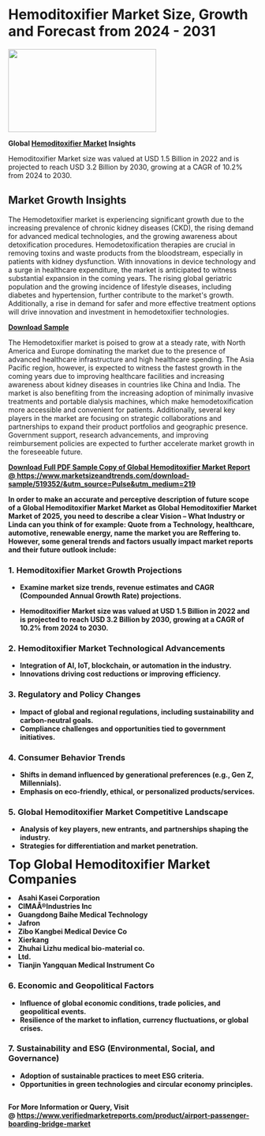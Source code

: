 <H1>Hemoditoxifier Market Size, Growth and Forecast from 2024 - 2031</H1><img class="aligncenter size-medium wp-image-584254" src="https://thirdeyenews.in/wp-content/uploads/2024/09/Global-Market-Research-300x168.jpeg" alt="" width="300" height="168" /><p><strong>Global&nbsp;<a href="https://www.marketsizeandtrends.com/download-sample/519352/&amp;utm_source=Pulse&amp;utm_medium=219">Hemoditoxifier Market</a> Insights</strong></p><p>Hemoditoxifier Market size was valued at USD 1.5 Billion in 2022 and is projected to reach USD 3.2 Billion by 2030, growing at a CAGR of 10.2% from 2024 to 2030.</p><p><h2>Market Growth Insights</h2> <p>The Hemodetoxifier market is experiencing significant growth due to the increasing prevalence of chronic kidney diseases (CKD), the rising demand for advanced medical technologies, and the growing awareness about detoxification procedures. Hemodetoxification therapies are crucial in removing toxins and waste products from the bloodstream, especially in patients with kidney dysfunction. With innovations in device technology and a surge in healthcare expenditure, the market is anticipated to witness substantial expansion in the coming years. The rising global geriatric population and the growing incidence of lifestyle diseases, including diabetes and hypertension, further contribute to the market's growth. Additionally, a rise in demand for safer and more effective treatment options will drive innovation and investment in hemodetoxifier technologies.</p> <p><strong><a href="#">Download Sample</a></strong></p> <p>The Hemodetoxifier market is poised to grow at a steady rate, with North America and Europe dominating the market due to the presence of advanced healthcare infrastructure and high healthcare spending. The Asia Pacific region, however, is expected to witness the fastest growth in the coming years due to improving healthcare facilities and increasing awareness about kidney diseases in countries like China and India. The market is also benefiting from the increasing adoption of minimally invasive treatments and portable dialysis machines, which make hemodetoxification more accessible and convenient for patients. Additionally, several key players in the market are focusing on strategic collaborations and partnerships to expand their product portfolios and geographic presence. Government support, research advancements, and improving reimbursement policies are expected to further accelerate market growth in the foreseeable future.</p> <p><strong><a href="#"></p><p><span class=""><strong>Download Full PDF Sample Copy of Global Hemoditoxifier Market Report</strong> @ <a href="https://www.marketsizeandtrends.com/download-sample/519352/&amp;utm_source=Pulse&amp;utm_medium=219" target="_blank">https://www.marketsizeandtrends.com/download-sample/519352/&amp;utm_source=Pulse&amp;utm_medium=219</a></span></p><p>In order to make an accurate and perceptive description of future scope of a Global&nbsp;Hemoditoxifier Market Market as Global&nbsp;Hemoditoxifier Market Market of 2025, you need to describe a clear Vision &ndash; What Industry or Linda can you think of for example: Quote from a Technology, healthcare, automotive, renewable energy, name the market you are Reffering to. However, some general trends and factors usually impact market reports and their future outlook include:</p><h3>1.&nbsp;<strong>Hemoditoxifier Market Growth Projections</strong></h3><ul><li>Examine market size trends, revenue estimates and CAGR (Compounded Annual Growth Rate) projections.</li><li><p>Hemoditoxifier Market size was valued at USD 1.5 Billion in 2022 and is projected to reach USD 3.2 Billion by 2030, growing at a CAGR of 10.2% from 2024 to 2030.</p></li></ul><h3>2.&nbsp;<strong>Hemoditoxifier Market Technological Advancements</strong></h3><ul><li>Integration of AI, IoT, blockchain, or automation in the industry.</li><li>Innovations driving cost reductions or improving efficiency.</li></ul><h3>3.&nbsp;<strong>Regulatory and Policy Changes</strong></h3><ul><li>Impact of global and regional regulations, including sustainability and carbon-neutral goals.</li><li>Compliance challenges and opportunities tied to government initiatives.</li></ul><h3>4.&nbsp;<strong>Consumer Behavior Trends</strong></h3><ul><li>Shifts in demand influenced by generational preferences (e.g., Gen Z, Millennials).</li><li>Emphasis on eco-friendly, ethical, or personalized products/services.</li></ul><h3>5.&nbsp;<strong>Global Hemoditoxifier Market Competitive Landscape</strong></h3><ul><li>Analysis of key players, new entrants, and partnerships shaping the industry.</li><li>Strategies for differentiation and market penetration.</li></ul><p data-pm-slice="1 1 []"><span style="color: inherit; font-family: inherit; font-size: 25px;">Top Global Hemoditoxifier Market Companies</span></p><div class="" data-test-id=""><p><li>Asahi Kasei Corporation</li><li> CIMAÂ®Industries Inc</li><li> Guangdong Baihe Medical Technology</li><li> Jafron</li><li> Zibo Kangbei Medical Device Co</li><li> Xierkang</li><li> Zhuhai Lizhu medical bio-material co.</li><li>Ltd.</li><li> Tianjin Yangquan Medical Instrument Co</li></p></div><h3>6.&nbsp;<strong>Economic and Geopolitical Factors</strong></h3><ul><li>Influence of global economic conditions, trade policies, and geopolitical events.</li><li>Resilience of the market to inflation, currency fluctuations, or global crises.</li></ul><h3>7.&nbsp;<strong>Sustainability and ESG (Environmental, Social, and Governance)</strong></h3><ul><li>Adoption of sustainable practices to meet ESG criteria.</li><li>Opportunities in green technologies and circular economy principles.</li></ul><h2><strong style="font-size: 14px;">For More Information or Query, Visit @&nbsp;</strong><a style="background-color: #ffffff; font-size: 14px;" href="https://www.marketsizeandtrends.com/report/hemoditoxifier-market/" target="_blank">https://www.verifiedmarketreports.com/product/airport-passenger-boarding-bridge-market</a></h2>
